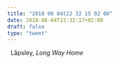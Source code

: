 ```yaml
---
title: "2018 06 04t22 32 15 02 00"
date: 2018-06-04T22:32:17+02:00
draft: false
type: "tweet"
---
```


<a href="hhttps://itunes.apple.com/fr/album/long-way-home/1072740568" type="application/rss+xml" class="iconfont icon-music" title="rss"></a> &nbsp; Låpsley, *Long Way Home*
